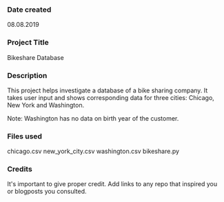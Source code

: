 ### Date created
08.08.2019

### Project Title
Bikeshare Database

### Description
This project helps investigate a database of a bike sharing company. It takes user input and shows corresponding data for three cities: Chicago, New York and Washington.

Note: Washington has no data on birth year of the customer.

### Files used
chicago.csv
new_york_city.csv
washington.csv
bikeshare.py

### Credits
It's important to give proper credit. Add links to any repo that inspired you or blogposts you consulted.
